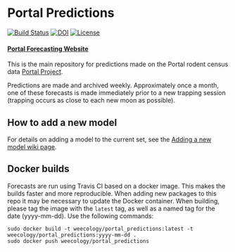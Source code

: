 # Portal Predictions
[![Build Status](https://travis-ci.org/weecology/portalPredictions.svg?branch=master)](https://travis-ci.org/weecology/portalPredictions)
[![DOI](https://zenodo.org/badge/DOI/10.5281/zenodo.833438.svg)](https://doi.org/10.5281/zenodo.833438)
[![License](http://img.shields.io/badge/license-MIT-blue.svg)](https://raw.githubusercontent.com/weecology/portalPredictions/master/LICENSE)

#### [Portal Forecasting Website](http://portal.naturecast.org/)

This is the main repository for predictions made on the Portal rodent census data [Portal Project](http://portal.weecology.org/).

Predictions are made and archived weekly. Approximately once a month, one of these forecasts is made immediately prior to a new trapping session (trapping occurs as close to each new moon as possible).

## How to add a new model

For details on adding a model to the current set, see the [Adding a new model wiki page](https://github.com/weecology/portalPredictions/wiki/Adding-a-new-model).

## Docker builds

Forecasts are run using Travis CI based on a docker image. This makes the builds
faster and more reproducible. When adding new packages to this repo it may be
necessary to update the Docker container. When building, please tag the image with 
the `latest` tag, as well as a named tag for the date (yyyy-mm-dd).
Use the following commands:

```
sudo docker build -t weecology/portal_predictions:latest -t weecology/portal_predictions:yyyy-mm-dd . 
sudo docker push weecology/portal_predictions
```
